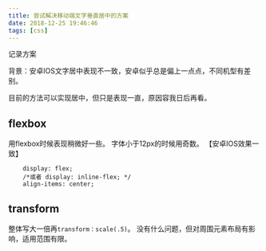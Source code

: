 ```yaml
---
title: 尝试解决移动端文字垂直居中的方案
date: 2018-12-25 19:46:46
tags: [css]
---
```

记录方案

背景：安卓IOS文字居中表现不一致，安卓似乎总是偏上一点点，不同机型有差别。

目前的方法可以实现居中，但只是表现一直，原因容我日后再看。

<!--more-->

## flexbox

用flexbox时候表现稍微好一些。
字体小于12px的时候用奇数。
【安卓IOS效果一致】

```
    display: flex;
    /*或者 display: inline-flex; */
    align-items: center;
```

## transform

整体写大一倍再`transform：scale(.5)`。
没有什么问题，但对周围元素布局有影响，适用范围有限。
